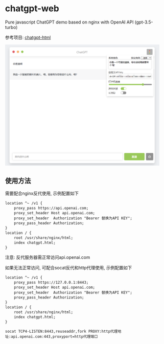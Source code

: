 # chatgpt-web
Pure javascript ChatGPT demo based on nginx with OpenAI API (gpt-3.5-turbo)

参考项目: [chatgpt-html](https://github.com/slippersheepig/chatgpt-html)

![示例](https://github.com/xqdoo00o/chatgpt-web/blob/main/example.png)
## 使用方法
需要配合nginx反代使用, 示例配置如下
```
location ^~ /v1 {
    proxy_pass https://api.openai.com;
    proxy_set_header Host api.openai.com;
    proxy_set_header  Authorization "Bearer 替换为API KEY";
    proxy_pass_header Authorization;
}
location / {
    root /usr/share/nginx/html;
    index chatgpt.html;
}
```
注意: 反代服务器需正常访问api.openai.com

如果无法正常访问, 可配合socat反代和http代理使用, 示例配置如下
```
location ^~ /v1 {
    proxy_pass https://127.0.0.1:8443;
    proxy_set_header Host api.openai.com;
    proxy_set_header  Authorization "Bearer 替换为API KEY";
    proxy_pass_header Authorization;
}
location / {
    root /usr/share/nginx/html;
    index chatgpt.html;
}
```
```
socat TCP4-LISTEN:8443,reuseaddr,fork PROXY:http代理地址:api.openai.com:443,proxyport=http代理端口
```